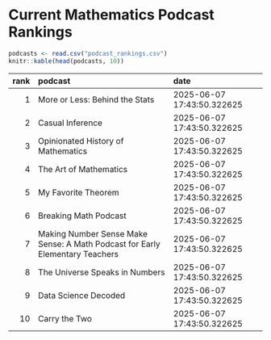 # Current Mathematics Podcast Rankings


``` r
podcasts <- read.csv("podcast_rankings.csv")
knitr::kable(head(podcasts, 10))
```

| rank | podcast | date |
|---:|:---|:---|
| 1 | More or Less: Behind the Stats | 2025-06-07 17:43:50.322625 |
| 2 | Casual Inference | 2025-06-07 17:43:50.322625 |
| 3 | Opinionated History of Mathematics | 2025-06-07 17:43:50.322625 |
| 4 | The Art of Mathematics | 2025-06-07 17:43:50.322625 |
| 5 | My Favorite Theorem | 2025-06-07 17:43:50.322625 |
| 6 | Breaking Math Podcast | 2025-06-07 17:43:50.322625 |
| 7 | Making Number Sense Make Sense: A Math Podcast for Early Elementary Teachers | 2025-06-07 17:43:50.322625 |
| 8 | The Universe Speaks in Numbers | 2025-06-07 17:43:50.322625 |
| 9 | Data Science Decoded | 2025-06-07 17:43:50.322625 |
| 10 | Carry the Two | 2025-06-07 17:43:50.322625 |
